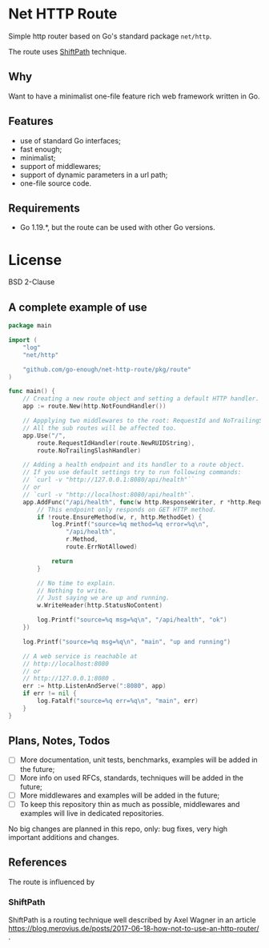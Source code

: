 # Net HTTP Route
Simple http router based on Go's standard package `net/http`.

The route uses [ShiftPath](#shiftpath) technique.


## Why
Want to have a minimalist one-file feature rich web framework written in Go.


## Features
- use of standard Go interfaces;
- fast enough;
- minimalist;
- support of middlewares;
- support of dynamic parameters in a url path;
- one-file source code.


## Requirements
- Go 1.19.*, but the route can be used with other Go versions.


# License
BSD 2-Clause


## A complete example of use
```go
package main

import (
	"log"
	"net/http"

	"github.com/go-enough/net-http-route/pkg/route"
)

func main() {
	// Creating a new route object and setting a default HTTP handler.
	app := route.New(http.NotFoundHandler())

	// Appplying two middlewares to the root: RequestId and NoTrailingSlash.
	// All the sub routes will be affected too.
	app.Use("/",
		route.RequestIdHandler(route.NewRUIDString),
		route.NoTrailingSlashHandler)

	// Adding a health endpoint and its handler to a route object.
	// If you use default settings try to run following commands:
	// `curl -v "http://127.0.0.1:8080/api/health"``
	// or
	// `curl -v "http://localhost:8080/api/health"`.
	app.AddFunc("/api/health", func(w http.ResponseWriter, r *http.Request) {
		// This endpoint only responds on GET HTTP method.
		if !route.EnsureMethod(w, r, http.MethodGet) {
			log.Printf("source=%q method=%q error=%q\n",
				"/api/health",
				r.Method,
				route.ErrNotAllowed)

			return
		}

		// No time to explain.
		// Nothing to write.
		// Just saying we are up and running.
		w.WriteHeader(http.StatusNoContent)

		log.Printf("source=%q msg=%q\n", "/api/health", "ok")
	})

	log.Printf("source=%q msg=%q\n", "main", "up and running")

	// A web service is reachable at
	// http://localhost:8080
	// or
	// http://127.0.0.1:8080 .
	err := http.ListenAndServe(":8080", app)
	if err != nil {
		log.Fatalf("source=%q err=%q\n", "main", err)
	}
}
```


## Plans, Notes, Todos
- [ ] More documentation, unit tests, benchmarks,
        examples will be added in the future;
- [ ] More info on used RFCs, standards,
        techniques will be added in the future;
- [ ] More middlewares and examples will be added in the future;
- [ ] To keep this repository thin as much as possible,
        middlewares and examples will live in dedicated repositories.

No big changes are planned in this repo,
only: bug fixes, very high important additions and changes.


## References
The route is influenced by

### ShiftPath
ShiftPath is a routing technique well described by Axel Wagner in an article
https://blog.merovius.de/posts/2017-06-18-how-not-to-use-an-http-router/ .
